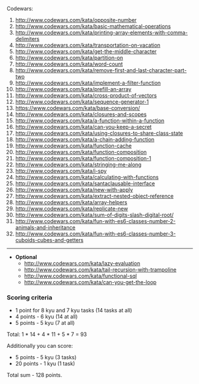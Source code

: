 Codewars:

   1. http://www.codewars.com/kata/opposite-number
   2. http://www.codewars.com/kata/basic-mathematical-operations
   3. http://www.codewars.com/kata/printing-array-elements-with-comma-delimiters
   4. http://www.codewars.com/kata/transportation-on-vacation
   5. http://www.codewars.com/kata/get-the-middle-character
   6. http://www.codewars.com/kata/partition-on
   7. http://www.codewars.com/kata/word-count
   8. http://www.codewars.com/kata/remove-first-and-last-character-part-two
   9. http://www.codewars.com/kata/implement-a-filter-function
   10. http://www.codewars.com/kata/prefill-an-array
   11. http://www.codewars.com/kata/cross-product-of-vectors
   12. http://www.codewars.com/kata/sequence-generator-1
   13. https://www.codewars.com/kata/base-conversion/
   14. http://www.codewars.com/kata/closures-and-scopes
   15. http://www.codewars.com/kata/a-function-within-a-function
   16. http://www.codewars.com/kata/can-you-keep-a-secret
   17. http://www.codewars.com/kata/using-closures-to-share-class-state
   18. http://www.codewars.com/kata/a-chain-adding-function
   19. http://www.codewars.com/kata/function-cache
   20. http://www.codewars.com/kata/function-composition
   21. http://www.codewars.com/kata/function-composition-1
   22. http://www.codewars.com/kata/stringing-me-along
   23. http://www.codewars.com/kata/i-spy
   24. http://www.codewars.com/kata/calculating-with-functions
   25. http://www.codewars.com/kata/santaclausable-interface
   26. http://www.codewars.com/kata/new-with-apply
   27. http://www.codewars.com/kata/extract-nested-object-reference
   28. http://www.codewars.com/kata/array-helpers
   29. http://www.codewars.com/kata/replicate-new
   30. http://www.codewars.com/kata/sum-of-digits-slash-digital-root/
   31. http://www.codewars.com/kata/fun-with-es6-classes-number-2-animals-and-inheritance
   32. http://www.codewars.com/kata/fun-with-es6-classes-number-3-cuboids-cubes-and-getters

   ---
     
  - __Optional__
     - http://www.codewars.com/kata/lazy-evaluation
     - http://www.codewars.com/kata/tail-recursion-with-trampoline
     - http://www.codewars.com/kata/functional-sql
     - http://www.codewars.com/kata/can-you-get-the-loop
  
  ### Scoring criteria
*  1 point for 8 kyu and 7 kyu tasks (14 tasks at all)
*  4 points - 6 kyu (14 at all)
*  5 points - 5 kyu (7 at all)

Total: 1 * 14 + 4 * 11 + 5 * 7  = 93

Additionally you can score:
*  5 points - 5 kyu (3 tasks)
*  20 points - 1 kyu (1 task)

Total sum - 128 points. 
